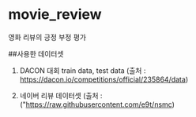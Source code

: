 # movie_review
영화 리뷰의 긍정 부정 평가

##사용한 데이터셋
1. DACON 대회 train data, test data
(출처 : https://dacon.io/competitions/official/235864/data)

2. 네이버 리뷰 데이터셋
(출처 : ("https://raw.githubusercontent.com/e9t/nsmc)

# 
